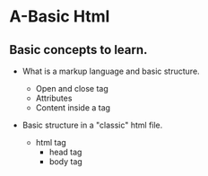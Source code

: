 # A-Basic Html

## Basic concepts to learn.

* What is a markup language and basic structure.
    * Open and close tag
    * Attributes
    * Content inside a tag

* Basic structure in a "classic" html file.
    * html tag
        * head tag
        * body tag